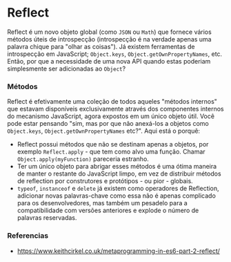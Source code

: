 # Reflect

Reflect é um novo objeto global (como `JSON` ou `Math`) que fornece vários métodos úteis de introspecção (introspecção é na verdade apenas uma palavra chique para "olhar as coisas").
Já existem ferramentas de introspecção em JavaScript; `Object.keys`, `Object.getOwnPropertyNames`, etc. Então, por que a necessidade de uma nova API quando estas poderiam simplesmente ser adicionadas ao `Object`?

### Métodos

Reflect é efetivamente uma coleção de todos aqueles "métodos internos" que estavam disponíveis exclusivamente através dos componentes internos do mecanismo JavaScript, agora expostos em um único objeto útil.
Você pode estar pensando "sim, mas por que não anexá-los a objetos como `Object.keys`, `Object.getOwnPropertyNames` etc?". Aqui está o porquê:

- Reflect possui métodos que não se destinam apenas a objetos, por exemplo `Reflect.apply` - que tem como alvo uma função. Chamar `Object.apply(myFunction)` pareceria estranho.
- Ter um único objeto para abrigar esses métodos é uma ótima maneira de manter o restante do JavaScript limpo, em vez de distribuir métodos de reflection por construtores e protótipos - ou pior - globais.
- `typeof`, `instanceof` e `delete` já existem como operadores de Reflection, adicionar novas palavras-chave como essa não é apenas complicado para os desenvolvedores, mas também um pesadelo para a compatibilidade com versões anteriores e explode o número de palavras reservadas.

### Referencias
- https://www.keithcirkel.co.uk/metaprogramming-in-es6-part-2-reflect/